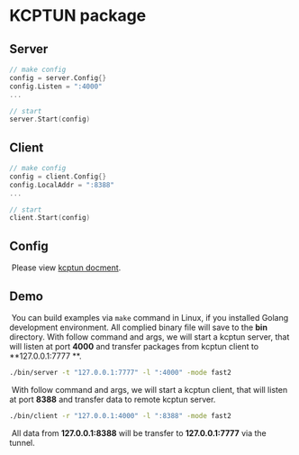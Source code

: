 # KCPTUN package

## Server

```go
// make config
config = server.Config{}
config.Listen = ":4000"
...

// start
server.Start(config)
```



## Client

```go
// make config
config = client.Config{}
config.LocalAddr = ":8388"
...

// start
client.Start(config)
```



## Config

​	Please view [kcptun docment](https://github.com/xtaci/kcptun/blob/master/README.md).



## Demo

​	You can build examples via `make` command in Linux, if you installed Golang development environment. All complied binary file will save to the **bin** directory. With follow command and args, we will start a kcptun server, that will listen at port **4000** and transfer packages from kcptun client to **127.0.0.1:7777 **.

```bash
./bin/server -t "127.0.0.1:7777" -l ":4000" -mode fast2
```

​	 With follow command and args, we will start a kcptun client, that will listen at port **8388** and transfer data to remote kcptun server.

```bash
./bin/client -r "127.0.0.1:4000" -l ":8388" -mode fast2
```

​	All data from **127.0.0.1:8388** will be transfer to **127.0.0.1:7777** via the tunnel.